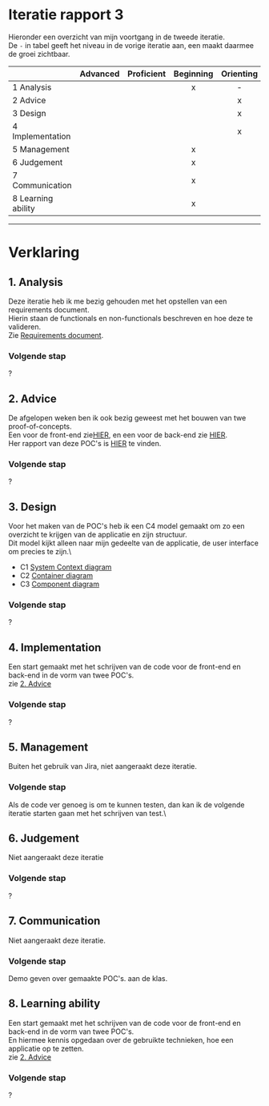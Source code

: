 # Iteratie rapport 3

Hieronder een overzicht van mijn voortgang in de tweede iteratie.\
De `-` in tabel geeft het niveau in de vorige iteratie aan, een maakt daarmee de groei zichtbaar.

|                    | Advanced | Proficient | Beginning | Orienting | Undefined |
|--------------------|:--------:|:----------:|:---------:|:---------:|:---------:|
| 1 Analysis         |          |            |     x     |     -     |           |
| 2 Advice           |          |            |           |     x     |           |
| 3 Design           |          |            |           |     x     |     -     |
| 4 Implementation   |          |            |           |     x     |     -     |
| 5 Management       |          |            |     x     |           |           |
| 6 Judgement        |          |            |     x     |           |           |
| 7 Communication    |          |            |     x     |           |           |
| 8 Learning ability |          |            |     x     |           |           |

---
# Verklaring

## 1. Analysis
Deze iteratie heb ik me bezig gehouden met het opstellen van een requirements document.\
Hierin staan de functionals en non-functionals beschreven en hoe deze te valideren.\
Zie [Requirements document](https://github.com/S7HaMachineLearning/documentation/blob/main/S7HaMachineLearning/Onderzoeken/Bram/4.%20Requirements%20document.md).
### Volgende stap
?

## 2. Advice
De afgelopen weken ben ik ook bezig geweest met het bouwen van twe proof-of-concepts.\
Een voor de front-end zie[HIER](https://github.com/S7HaMachineLearning/AA_frontend_poc), en een voor de back-end zie [HIER](https://github.com/S7HaMachineLearning/AA_backend_poc).\
Her rapport van deze POC's is [HIER](https://github.com/S7HaMachineLearning/documentation/blob/main/S7HaMachineLearning/Onderzoeken/Bram/5.%20Proof%20of%20concept%20-%20application.md) te vinden.
### Volgende stap
?

## 3. Design
Voor het maken van de POC's heb ik een C4 model gemaakt om zo een overzicht te krijgen van de applicatie en zijn structuur.\
Dit model kijkt alleen naar mijn gedeelte van de applicatie, de user interface om precies te zijn.\
- C1 [System Context diagram](https://github.com/S7HaMachineLearning/documentation/blob/main/S7HaMachineLearning/Onderzoeken/Bram/Design/C4/c1.png)
- C2 [Container diagram](https://github.com/S7HaMachineLearning/documentation/blob/main/S7HaMachineLearning/Onderzoeken/Bram/Design/C4/c2.png)
- C3 [Component diagram](https://github.com/S7HaMachineLearning/documentation/blob/main/S7HaMachineLearning/Onderzoeken/Bram/Design/C4/c3.png)
### Volgende stap
?


## 4. Implementation
Een start gemaakt met het schrijven van de code voor de front-end en back-end in de vorm van twee POC's.\
zie [2. Advice](#2.-Advice)
### Volgende stap
?

## 5. Management
Buiten het gebruik van Jira, niet aangeraakt deze iteratie.
### Volgende stap
Als de code ver genoeg is om te kunnen testen, dan kan ik de volgende iteratie starten gaan met het schrijven van test.\


## 6. Judgement
Niet aangeraakt deze iteratie 
### Volgende stap
?

## 7. Communication
Niet aangeraakt deze iteratie.
### Volgende stap
Demo geven over gemaakte POC's. aan de klas.


## 8. Learning ability

Een start gemaakt met het schrijven van de code voor de front-end en back-end in de vorm van twee POC's.\
En hiermee kennis opgedaan over de gebruikte technieken, hoe een applicatie op te zetten.\
zie [2. Advice](#2.-Advice)
### Volgende stap
?